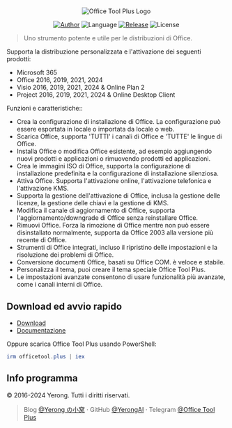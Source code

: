 #

<p align="center">
<img alt="Office Tool Plus Logo" src="https://otp.landian.vip/static/images/logo.webp"/>
</p>

<p align="center">
<a href="https://www.coolhub.top/" target="_blank"><img alt="Author" src="https://img.shields.io/badge/Author-Yerong-blue?style=flat-square"/></a>
<img alt="Language" src="https://img.shields.io/badge/Language-C%23-green?style=flat-square"/>
<a href="https://otp.landian.vip/" target="_blank"><img alt="Release"
src="https://img.shields.io/github/v/release/YerongAI/Office-Tool?style=flat-square"/></a>
<img alt="License" src="https://img.shields.io/github/license/YerongAI/Office-Tool?style=flat-square"/>
</p>

> Uno strumento potente e utile per le distribuzioni di Office.

Supporta la distribuzione personalizzata e l'attivazione dei seguenti prodotti:

- Microsoft 365
- Office 2016, 2019, 2021, 2024
- Visio 2016, 2019, 2021, 2024 & Online Plan 2
- Project 2016, 2019, 2021, 2024 & Online Desktop Client

Funzioni e caratteristiche::
  
- Crea la configurazione di installazione di Office. La configurazione può essere esportata in locale o importata da locale o web.
- Scarica Office, supporta 'TUTTI' i canali di Office e 'TUTTE' le lingue di Office.
- Installa Office o modifica Office esistente, ad esempio aggiungendo nuovi prodotti e applicazioni o rimuovendo prodotti ed applicazioni.
- Crea le immagini ISO di Office, supporta la configurazione di installazione predefinita e la configurazione di installazione silenziosa.
- Attiva Office. Supporta l'attivazione online, l'attivazione telefonica e l'attivazione KMS.
- Supporta la gestione dell'attivazione di Office, inclusa la gestione delle licenze, la gestione delle chiavi e la gestione di KMS.
- Modifica il canale di aggiornamento di Office, supporta l'aggiornamento/downgrade di Office senza reinstallare Office.
- Rimuovi Office. Forza la rimozione di Office mentre non può essere disinstallato normalmente, supporta da Office 2003 alla versione più recente di Office.
- Strumenti di Office integrati, incluso il ripristino delle impostazioni e la risoluzione dei problemi di Office.
- Conversione documenti Office, basati su Office COM. è veloce e stabile.
- Personalizza il tema, puoi creare il tema speciale Office Tool Plus.
- Le impostazioni avanzate consentono di usare funzionalità più avanzate, come i canali interni di Office.

## Download ed avvio rapido

- [Download](https://otp.landian.vip/download.html)
- [Documentazione](https://otp.landian.vip/help/)

Oppure scarica Office Tool Plus usando PowerShell:

```powershell
irm officetool.plus | iex
```

## Info programma

© 2016-2024 Yerong. Tutti i diritti riservati.

> Blog [@Yerong の小窝](https://www.coolhub.top/) · GitHub [@YerongAI](https://github.com/YerongAI) · Telegram [@Office Tool Plus](https://t.me/s/otp_channel)

